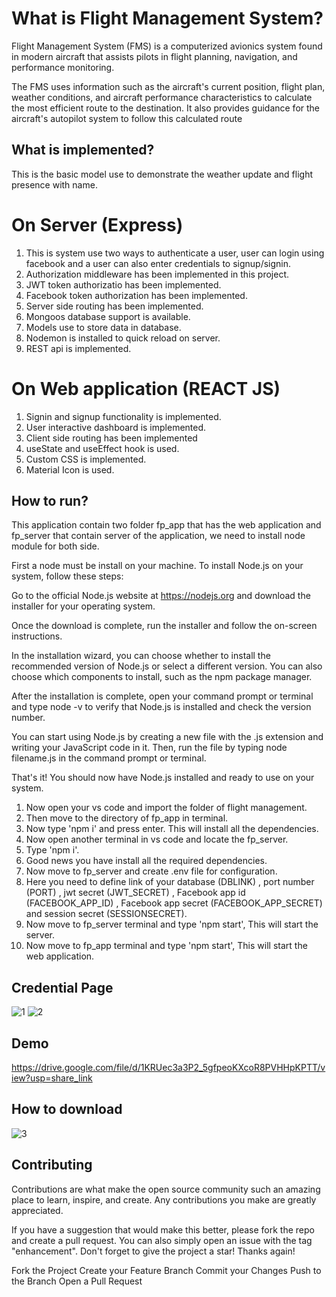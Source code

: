 # What is Flight Management System? 
 Flight Management System (FMS) is a computerized avionics system found in modern aircraft that assists pilots in flight planning, navigation, and performance monitoring.

The FMS uses information such as the aircraft's current position, flight plan, weather conditions, and aircraft performance characteristics to calculate the most efficient route to the destination. It also provides guidance for the aircraft's autopilot system to follow this calculated route

## What is implemented?

This is the basic model use to demonstrate the weather update and flight presence with name. 

# On Server (Express)
1) This is system use two ways to authenticate a user, user can login using facebook and a user can also enter credentials to signup/signin.
2) Authorization middleware has been implemented in this project.
3) JWT token authorizatio has been implemented.
4) Facebook token authorization has been implemented.
5) Server side routing has been implemented.
6) Mongoos database support is available.
7) Models use to store data in database.
8) Nodemon is installed to quick reload on server.
9) REST api is implemented.

# On Web application (REACT JS)
1) Signin and signup functionality is implemented.
2) User interactive dashboard is implemented.
3) Client side routing has been implemented
4) useState and useEffect hook is used.
5) Custom CSS is implemented.
6) Material Icon is used.

## How to run?

This application contain two folder fp_app that has the web application and fp_server that contain server of the application, we need to install node module for both side.

First a node must be install on your machine.
To install Node.js on your system, follow these steps:

Go to the official Node.js website at https://nodejs.org and download the installer for your operating system.

Once the download is complete, run the installer and follow the on-screen instructions.

In the installation wizard, you can choose whether to install the recommended version of Node.js or select a different version. You can also choose which components to install, such as the npm package manager.

After the installation is complete, open your command prompt or terminal and type node -v to verify that Node.js is installed and check the version number.

You can start using Node.js by creating a new file with the .js extension and writing your JavaScript code in it. Then, run the file by typing node filename.js in the command prompt or terminal.

That's it! You should now have Node.js installed and ready to use on your system.

1) Now open your vs code and import the folder of flight management.
2) Then move to the directory of fp_app in terminal.
3) Now type 'npm i' and press enter. This will install all the dependencies.
4) Now open another terminal in vs code and locate the fp_server.
5) Type 'npm i'.
6) Good news you have install all the required dependencies.
8) Now move to fp_server and create .env file for configuration.
9) Here you need to define link of your database (DBLINK) , port number (PORT) , jwt secret (JWT_SECRET) , Facebook app id (FACEBOOK_APP_ID) , Facebook app secret (FACEBOOK_APP_SECRET) and session secret (SESSIONSECRET).
10) Now move to fp_server terminal and type 'npm start',  This will start the server.
11) Now move to fp_app terminal and type 'npm start',  This will start the web application.

## Credential Page
![1](https://user-images.githubusercontent.com/65458742/234174215-a36655ee-3ff5-4b45-beea-7a569f635a4b.JPG)
![2](https://user-images.githubusercontent.com/65458742/234174218-3bd56f09-ca8e-4174-b4dd-ba7241b93aea.JPG)

## Demo

https://drive.google.com/file/d/1KRUec3a3P2_5gfpeoKXcoR8PVHHpKPTT/view?usp=share_link

## How to download

![3](https://user-images.githubusercontent.com/65458742/234175920-66058dfd-d372-4474-bd5f-0257e6461716.JPG)


## Contributing
Contributions are what make the open source community such an amazing place to learn, inspire, and create. Any contributions you make are greatly appreciated.

If you have a suggestion that would make this better, please fork the repo and create a pull request. You can also simply open an issue with the tag "enhancement". Don't forget to give the project a star! Thanks again!

Fork the Project
Create your Feature Branch
Commit your Changes
Push to the Branch
Open a Pull Request
